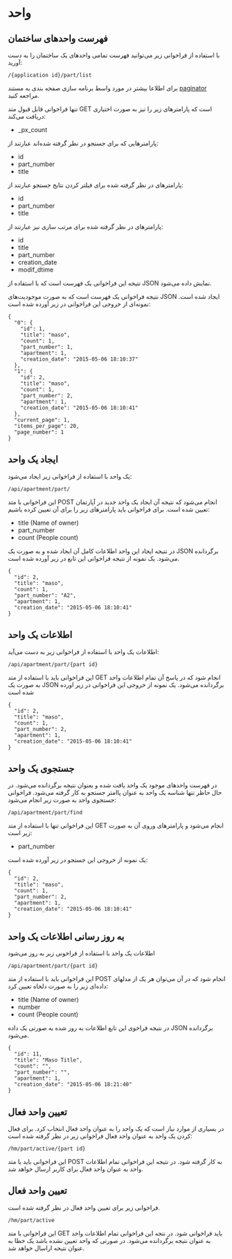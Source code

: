 # واحد


## فهرست واحدهای ساختمان

با استفاده از فراخوانی زیر می‌توانید فهرست تمامی واحدهای یک ساختمان را به دست آورید:

	/{application id}/part/list

برای اطلاعا بیشتر در مورد واسط برنامه سازی صفحه بندی به مستند [paginator](https://github.com/phoenix-scholars/Pluf/blob/master/document/rest/paginator.md) مراجعه کنید.


تنها فراخوانی قابل قبول متد GET است که پارامترهای زیر را نیز به صورت اختیاری دریافت می‌کند:

- \_px\_count

پارامترهایی که برای جستجو در نظر گرفته شده‌اند عبارتند از:

- id
- part_number
- title

پارامترهای در نظر گرفته شده برای فیلتر کردن نتایج جستجو عبارتند از:

- id
- part_number
- title

پارامترهای در نظر گرفته شده برای مرتب سازی نیز عبارتند از:

- id
- title
- part_number
- creation_date
- modif_dtime

نتیجه این فراخوانی یک فهرست است که با استفاده از JSON‌ نمایش داده می‌شود.


نتیجه فراخوانی یک فهرست است که به صورت موجودیت‌های JSON ایجاد شده است. نمونه‌ای از خروجی این فراخوانی در زیر آورده شده است:

	{
	  "0": {
	    "id": 1,
	    "title": "maso",
	    "count": 1,
	    "part_number": 1,
	    "apartment": 1,
	    "creation_date": "2015-05-06 18:10:37"
	  },
	  "1": {
	    "id": 2,
	    "title": "maso",
	    "count": 1,
	    "part_number": 2,
	    "apartment": 1,
	    "creation_date": "2015-05-06 18:10:41"
	  },
      "current_page": 1,
      "items_per_page": 20,
      "page_number": 1
	}

## ایجاد یک واحد

یک واحد با استفاده از فراخوانی زیر ایجاد می‌شود:

	/api/apartment/part/

این فراخوانی با متد POST انجام می‌شود که نتیجه آن ایجاد یک واحد جدید در آپارتمان تعیین شده است. برای فراخوانی باید پارامترهای زیر را برای آن تعیین کرده باشیم:

- title (Name of owner)
- part_number
- count (People count)

در نتیجه ایجاد این واحد اطلاعات کامل آن ایجاد شده و به صورت یک JSON برگردانده می‌شود. یک نمونه از نتیجه فراخوانی این تابع در زیر آورده شده است.

	{
	  "id": 2,
	  "title": "maso",
	  "count": 1,
	  "part_number": "A2",
	  "apartment": 1,
	  "creation_date": "2015-05-06 18:10:41"
	}

## اطلاعات یک واحد


اطلاعات یک واحد با استفاده از فراخوانی زیر به دست می‌آید:

	/api/apartment/part/{part id}

این فراخوانی باید با استفاده از متد GET انجام شود که در پاسخ آن تمام اطلاعات واحد به صورت یک JSON‌ برگردانده می‌شود. یک نمونه از خروجی این فراخوانی در زیر اورده شده است

	{
	  "id": 2,
	  "title": "maso",
	  "count": 1,
	  "part_number": 2,
	  "apartment": 1,
	  "creation_date": "2015-05-06 18:10:41"
	}

## جستجوی یک واحد

در فهرست واحدهای موجود یک واحد یافت شده و بعنوان نتیجه برگردانده می‌شود. در حال حاظر تنها شناسه یک واحد به عنوان پاامتر جستجو به کار گرفته می‌شود. فراخوانی جستجوی واحد به صورت زیر انجام می‌شود:

	/api/apartment/part/find

این فراخوانی تنها با استفاده از متد GET انجام می‌شود و پارامترهای وروی آن به صورت زیر است:

- part_number

یک نمونه از خروجی این جستجو در زیر آورده شده است:

	{
	  "id": 2,
	  "title": "maso",
	  "count": 1,
	  "part_number": 2,
	  "apartment": 1,
	  "creation_date": "2015-05-06 18:10:41"
	}

## به روز رسانی اطلاعات یک واحد

اطلاعات یک واحد با استفاده از فراخونی زیر به روز می‌شود

	/api/apartment/part/{part id}

این فراخوانی باید با استفاده از متد POST انجام شود که در آن می‌توان هر یک از مدلهای داده‌ای زیر را به صورت دلخاه تعیین کرد:

- title (Name of owner)
- number
- count (People count)

در نتیجه فراخوی این تابع اطلاعات به روز شده به صورتی یک داده JSON برگردانده می‌شود.

	{
	  "id": 11,
	  "title": "Maso Title",
	  "count": "",
	  "part_number": "",
	  "apartment": 1,
	  "creation_date": "2015-05-06 18:21:40"
	}

## تعیین واحد فعال

در بسیاری از موارد نیاز است که یک واحد را به عنوان واحد فعال انتخاب کرد. برای فعال کردن یک واحد به عنوان واحد فعال فراخوانی زیر در نظر گرفته شده است:

	/hm/part/active/{part id}

این فراخوانی باید با متد POST به کار گرفته شود. در نتیجه این فراخوانی تمام اطلاعات واحد به عنوان واحد فعال برای کاربر ارسال خواهد شد.

## تعیین واحد فعال

فراخوانی زیر برای تعیین واحد فعال در نظر گرفته شده است. 

	/hm/part/active
	
این فراخوانی با متد GET باید فراخوانی شود. در نتجه این فراخوانی تمام اطلاعات واحد به عنوان نتیجه برگردانده می‌شود. در صورتی که واحد تعیین نشده باشد یک خطا به عنوان نتیحه اراسال خواهد شد.
